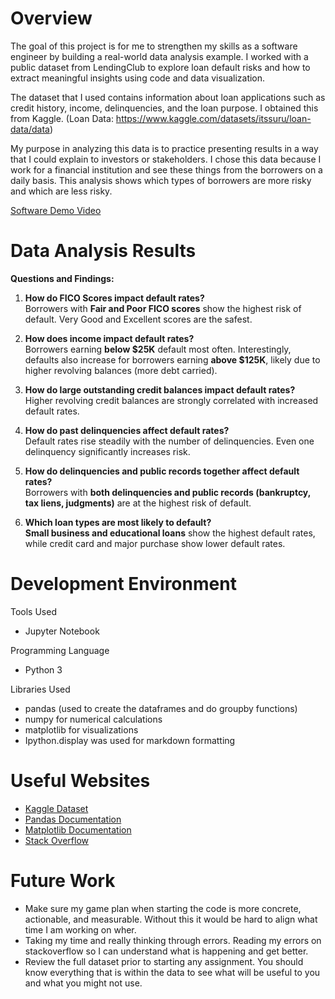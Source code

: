 # Overview

The goal of this project is for me to strengthen my skills as a software engineer by building a real-world data analysis example. I worked with a public dataset from LendingClub to explore loan default risks and how to extract meaningful insights using code and data visualization.

The dataset that I used contains information about loan applications such as credit history, income, delinquencies, and the loan purpose. I obtained this from Kaggle. (Loan Data: https://www.kaggle.com/datasets/itssuru/loan-data/data)

My purpose in analyzing this data is to practice presenting results in a way that I could explain to investors or stakeholders. I chose this data because I work for a financial institution and see these things from the borrowers on a daily basis. This analysis shows which types of borrowers are more risky and which are less risky. 

[Software Demo Video](https://youtu.be/RwJFT3hKOz8)

# Data Analysis Results

**Questions and Findings:**

1. **How do FICO Scores impact default rates?**  
Borrowers with **Fair and Poor FICO scores** show the highest risk of default. Very Good and Excellent scores are the safest.  

2. **How does income impact default rates?**  
Borrowers earning **below $25K** default most often. Interestingly, defaults also increase for borrowers earning **above $125K**, likely due to higher revolving balances (more debt carried).  

3. **How do large outstanding credit balances impact default rates?**  
Higher revolving credit balances are strongly correlated with increased default rates.  

4. **How do past delinquencies affect default rates?**  
Default rates rise steadily with the number of delinquencies. Even one delinquency significantly increases risk.  

5. **How do delinquencies and public records together affect default rates?**  
Borrowers with **both delinquencies and public records (bankruptcy, tax liens, judgments)** are at the highest risk of default.  

6. **Which loan types are most likely to default?**  
**Small business and educational loans** show the highest default rates, while credit card and major purchase show lower default rates.  

# Development Environment

Tools Used
- Jupyter Notebook

Programming Language
- Python 3

Libraries Used
- pandas (used to create the dataframes and do groupby functions)
- numpy for numerical calculations
- matplotlib for visualizations
- Ipython.display was used for markdown formatting

# Useful Websites

* [Kaggle Dataset](https://www.kaggle.com/datasets/itssuru/loan-data/data)  
* [Pandas Documentation](https://pandas.pydata.org/docs/)
* [Matplotlib Documentation](https://matplotlib.org/stable/index.html)
* [Stack Overflow](https://stackoverflow.com/)

# Future Work

* Make sure my game plan when starting the code is more concrete, actionable, and measurable. Without this it would be hard to align what time I am working on wher. 
* Taking my time and really thinking through errors. Reading my errors on stackoverflow so I can understand what is happening and get better.
* Review the full dataset prior to starting any assignment. You should know everything that is within the data to see what will be useful to you and what you might not use. 


